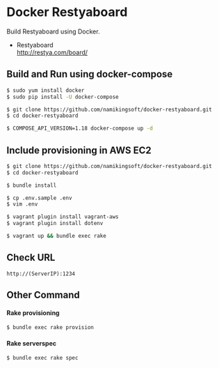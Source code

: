Docker Restyaboard
==============================

Build Restyaboard using Docker.

* Restyaboard  
  http://restya.com/board/


Build and Run using docker-compose
------------------------------

``` bash
$ sudo yum install docker
$ sudo pip install -U docker-compose

$ git clone https://github.com/namikingsoft/docker-restyaboard.git
$ cd docker-restyaboard

$ COMPOSE_API_VERSION=1.18 docker-compose up -d
```


Include provisioning in AWS EC2
------------------------------

```bash
$ git clone https://github.com/namikingsoft/docker-restyaboard.git
$ cd docker-restyaboard

$ bundle install

$ cp .env.sample .env
$ vim .env

$ vagrant plugin install vagrant-aws
$ vagrant plugin install dotenv

$ vagrant up && bundle exec rake
```


Check URL
------------------------------

```
http://(ServerIP):1234
```


Other Command
------------------------------

#### Rake provisioning

```bash
$ bundle exec rake provision
```

#### Rake serverspec 

```bash
$ bundle exec rake spec
```
